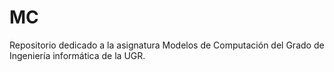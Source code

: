 # MC
Repositorio dedicado a la asignatura Modelos de Computación del Grado de Ingeniería informática de la UGR.
